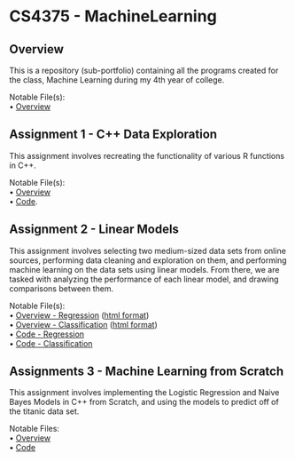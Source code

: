 # CS4375 - MachineLearning
## Overview

This is a repository (sub-portfolio) containing all the programs created for the class, Machine Learning during my 4th year of college.

Notable File(s): <br/>
• [Overview](Overview/Overview%20of%20ML.pdf) <br/>

## Assignment 1 - C++ Data Exploration

This assignment involves recreating the functionality of various R functions in C++.

Notable File(s): <br/>
• [Overview](C++%20Data%20Exploration/Data%20Exploration%20Writeup.pdf) <br/>
• [Code](C++%20Data%20Exploration/main.cpp). <br/>

## Assignment 2 - Linear Models

This assignment involves selecting two medium-sized data sets from online sources, performing data cleaning and exploration on them, and performing machine learning on the data sets using linear models. From there, we are tasked with analyzing the performance of each linear model, and drawing comparisons between them.

Notable File(s): <br/>
• [Overview - Regression](Linear%20Models/Regression.pdf) ([html format](Linear%20Models/Regression.html)) <br/>
• [Overview - Classification](Linear%20Models/Classification.pdf) ([html format](Linear%20Models/Classification.html)) <br/>
• [Code - Regression](Linear%20Models/Regression.Rmd) <br/>
• [Code - Classification](Linear%20Models/Classification.Rmd) <br/>

## Assignments 3 - Machine Learning from Scratch

This assignment involves implementing the Logistic Regression and Naive Bayes Models in C++ from Scratch, and using the models to predict off of the titanic data set.

Notable Files: <br/>
• [Overview](ML%20From%20Scratch/ML%20from%20Scratch%20Writeup.pdf) <br/>
• [Code](ML%20From%20Scratch/main.cpp) <br/>